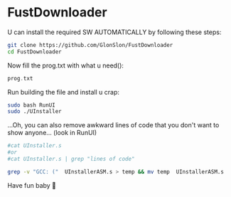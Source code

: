 
# FustDownloader

U can install the required SW AUTOMATICALLY by following these steps:

```bash
git clone https://github.com/GlonSlon/FustDownloader
cd FustDownloader
```
Now fill the prog.txt with what u need():

```c++
prog.txt
```

Run building the file and install u crap:
```bash
sudo bash RunUI
sudo ./UInstaller
```

...Oh, you can also remove awkward lines of code that you don't want to show anyone...
(look in RunUI)
```bash
#cat UInstaller.s
#or
#cat UInstaller.s | grep "lines of code"

grep -v "GCC: ("  UInstallerASM.s > temp && mv temp  UInstallerASM.s
```

Have fun baby :no_pedestrians:

